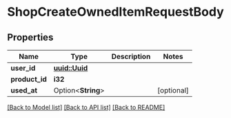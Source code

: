 # ShopCreateOwnedItemRequestBody

## Properties

Name | Type | Description | Notes
------------ | ------------- | ------------- | -------------
**user_id** | [**uuid::Uuid**](uuid::Uuid.md) |  | 
**product_id** | **i32** |  | 
**used_at** | Option<**String**> |  | [optional]

[[Back to Model list]](../README.md#documentation-for-models) [[Back to API list]](../README.md#documentation-for-api-endpoints) [[Back to README]](../README.md)


